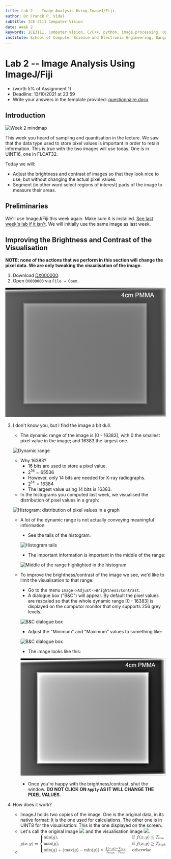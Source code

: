 ```yaml
---
title: Lab 2 -- Image Analysis Using ImageJ/Fiji.
author: Dr Franck P. Vidal
subtitle: ICE-3111 Computer Vision
date: Week 2
keywords: ICE3111, Computer Vision, C/C++, python, image processing, OpenCV, Bangor University, School of Computer Science and Electronic Engineering
institute: School of Computer Science and Electronic Engineering, Bangor University
---
```


# Lab 2 -- Image Analysis Using ImageJ/Fiji

- (worth 5% of Assignment 1)
- Deadline: 13/10/2021 at 23:59
- Write your answers in the template provided: [questionnaire.docx](questionnaire.docx)

## Introduction

![Week 2 mindmap](../../mindmap/Week-02/screenshot.png)

This week you heard of sampling and quantisation in the lecture. We saw that the data type used to store pixel values is important in order to retain information. This is true with the two images will use today. One is in UINT16, one in FLOAT32.

Today we will:

- Adjust the brightness and contrast of images so that they look nice to use, but without changing the actual pixel values.
- Segment (in other word select regions of interest) parts of the image to measure their areas.

## Preliminaries

We'll use ImageJ/Fiji this week again. Make sure it is installed. [See last week's lab if it isn't](../Lab-01). We will initially use the same image as last week.

## Improving the Brightness and Contrast of the Visualisation

**NOTE: none of the actions that we perform in this section will change the pixel data. We are only tweaking the visualisation of the image.**

1. Download [DX000000](https://github.com/effepivi/ICE-3111-Computer_Vision/raw/main/Labs/Lab-01/DX000000).
2. Open `DX000000` via `File → Open`.

![Input image](img/DX000000.png)

3. I don't know you, but I find the image a bit dull.  
    - The dynamic range of the image is [0 - 16383], with 0 the smallest pixel value in the image; and 16383 the largest one.

    ![Dynamic range](img/dynamic-range.png)

    - Why 16383?
        - 16 bits are used to store a pixel value.
        - $2^16 = 65536$
        - However, only 14 bits are needed for X-ray radiographs.
        - $2^14 = 16384$
        - The largest value using 14 bits is 16383.
    - In the histograms you computed last week, we visualised the distribution of pixel values in a graph:

    ![Histogram: distribution of pixel values in a graph](img/histogram.png)

    - A lot of the dynamic range is not actually conveying meaningful information:
        - See the tails of the histogram.

        ![Histogram tails](img/histogram-tails.png)

        - The important information is
        important in the middle of the range:

        ![Middle of the range highlighted in the histogram](img/histogram-middle.png)

    - To improve the brightness/contrast of the image we see, we'd like to limit the visualisation to that range:
        - Go to the menu `Image->Adjust->Brightness/Contrast`.
        - A dialogue box ("B&C") will appear. By default the pixel values are rescaled so that the whole dynamic range [0 - 16383] is displayed on the computor monitor that only supports 256 grey levels.

        ![B&C dialogue box](img/bnc.png)

        - Adjust the "Minimum" and "Maximum" values to something like:

        ![B&C dialogue box](img/bnc-adjusted.png)

        - The image looks like this:

        ![Adjusted radiograph](img/DX000000-adjusted.png)

        - Once you're happy with the brightness/contrast, shut the window. **DO NOT CLICK ON `Apply` AS IT WILL CHANGE THE PIXEL VALUES.**
4. How does it work?
    - ImageJ holds two copies of the image. One is the original data, in its native format: It is the one used for calculations. The other one is in UINT8 for the visualisation: This is the one displayed on the screen.
    - Let's call the original image <img src="https://render.githubusercontent.com/render/math?math=f"> and the visualisation image <img src="https://render.githubusercontent.com/render/math?math=g">.
    - ![](img/visualisation-eq.png)
    
    <!-- g(x,y)=
\begin{cases}
\min(g),& \text{if } \leq f(x,y) \leq T_{low}\\
\max(g),& \text{if } \leq f(x,y) \geq T_{high}\\
\min(g) + (\max(g) - \min(g)) \times \frac{f(x,y) - T_{low}}{T_{high} - T_{low}},              & \text{otherwise}
\end{cases} -->
    
    with:
        - <img src="https://render.githubusercontent.com/render/math?math=\min(g)=0">, for black
        - <img src="https://render.githubusercontent.com/render/math?math=\max(g)=255">, for white
        - <img src="https://render.githubusercontent.com/render/math?math=T_{low}=3715">
        - <img src="https://render.githubusercontent.com/render/math?math=T_{high}=10137">
    - Any value below <img src="https://render.githubusercontent.com/render/math?math=T_{low}=3715"> will be black, and any value above <img src="https://render.githubusercontent.com/render/math?math=T_{high}=10137"> will be white.

## Area Measurements of an Object

1. Open your lab report from last week. What was the width and height of the PMMA block?
    - in mm, and
    - in pixels.
2. What is the area of the entire PMMA block in mm<sup>2</sup>?
    - Tip: Assume the object is a rectangle. <img src="https://render.githubusercontent.com/render/math?math=\text{Area} = \text{width} \times \text{height}">
3. Look at your histograms from last week's report.
    - What was the max pixel value of the background?
    - What was the min pixel value of the PMMA block?
    - What is the pixel value in the middle?
        - Tip: <img src="https://render.githubusercontent.com/render/math?math=T = min %2B (max - min) / 2">
        - Write down this number, we'll use it as a "threshold" that will separate the PMMA block from its background.
4. Go to the menu `Image->Adjust->Threshold`.
    - A dialogue box ("Threshold") will appear.

    ![Threshold dialogue box](img/threshold.png)

    - In the textbox at the top, input the number you just wrote down.
    - In the textbox just below, input the max pixel value of the image (16383).

    You should have something like:

    ![Adjusted threshold dialogue box](img/threshold-adjusted.png)

    And the image looks like:

    ![Segmented image](img/original-thresholded.png)
5. The problem is that the text "4cm PMMA" has been selected. It's wrong!
    - Adjust the upper threshold with the corresponding slider so that this text does not show up in red.
    - Add a screenshot of the image in your lab report.
6. Below the histogram in the threshold dialog box, you see a percentage. This is the percentage of pixels of the image that is in red.
    - What is it?
7. Estimate the size of the PMMA block in mm<sup>2</sup> using this percentage.
    - Tip: <img src="https://render.githubusercontent.com/render/math?math=\text{area} = \frac{\text{percentage}}{100} \times \text{image width} \times \text{image height}">
8. How does it compare with your previous estimation?
    - Tip: <img src="https://render.githubusercontent.com/render/math?math=\text{error in %25} = 100 \times \frac{\text{new estimation} - \text{previous estimation}}{\text{previous estimation}}">
    - If the error is greater than 0, then the area is overestimated. If it is lower, it is underestimated.

**NOTE:** For a rectangle, we can easily compute the area with <img src="https://render.githubusercontent.com/render/math?math=\text{width} \times \text{height}">, and this is what we did. However, for complex shapes, this method is not possible and we must use the alternative method we just tried (even if it may not be as accurate, this is a trade-off).


## Simulated microtomography of a tungsten fibre

1. Download the file [perfect_CT.tif](perfect_CT.tif).
2. Open the file.
3. As you may see the data type is FLOAT32. The image is a simulated microtomography slice of a tungsten fibre. I use it in my research. There is no limit to what the pixel values can be, which is why floating point numbers are necessary. The smallest pixel value is negative, and the largest is 341.61.
4. Adjust the brightness and contrast so that the image looks nice. Add a screenshot in your lab report.
    - The bright circles correspond to tungsten (W) cores.
    - The dark circles correspond to silicon carbide (SiC).
    - The rectangular structure (called matrix) is an titanium/aluminium/vanadium alloy (Ti90Al6V4).
5. Adjust the size of pixel.
    - Go to the menu: `Image -> Properties`
    - Change both the pixel width and height to `1.9`
    - Change the units to `um`.

    ![Properties dialog box](img/properties.png)
6. With the line selection tool ![Properties dialog box](img/line.png),
    - measure the diameter in um of one of the bright circles,
    - measure the diameter in um of one of the dark circles,
    - measure the width and height in um of the rectangular structure.
7. What is the percentage of the pixels of the image that corresponds to
    - tungsten
    - silicon carbide, and
    - titanium/aluminium/vanadium alloy.
    - Tip: Use the Threshold dialog box, fiddle with the sliders, note the percentage and compute the area in um<sup>2</sup> as we did before.
